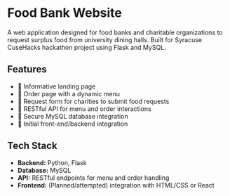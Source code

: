 # Food Bank Website

A web application designed for food banks and charitable organizations to request surplus food from university dining halls. Built for Syracuse CuseHacks hackathon project using Flask and MySQL.

## Features

- 📄 Informative landing page
- 🛒 Order page with a dynamic menu
- 📝 Request form for charities to submit food requests
- 🔁 RESTful API for menu and order interactions
- 💾 Secure MySQL database integration
- 🔗 Initial front-end/backend integration

## Tech Stack

- **Backend:** Python, Flask
- **Database:** MySQL
- **API:** RESTful endpoints for menu and order handling
- **Frontend:** (Planned/attempted) integration with HTML/CSS or React
